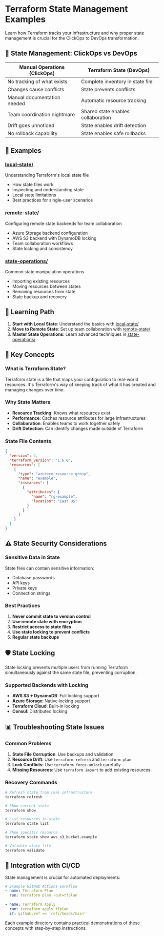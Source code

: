 # Terraform State Management Examples

Learn how Terraform tracks your infrastructure and why proper state management is crucial for the ClickOps to DevOps transformation.

## 🎯 State Management: ClickOps vs DevOps

| Manual Operations (ClickOps) | Terraform State (DevOps) |
|------------------------------|---------------------------|
| No tracking of what exists | Complete inventory in state file |
| Changes cause conflicts | State prevents conflicts |
| Manual documentation needed | Automatic resource tracking |
| Team coordination nightmare | Shared state enables collaboration |
| Drift goes unnoticed | State enables drift detection |
| No rollback capability | State enables safe rollbacks |

## 📁 Examples

### [local-state/](./local-state/)
Understanding Terraform's local state file
- How state files work
- Inspecting and understanding state
- Local state limitations
- Best practices for single-user scenarios

### [remote-state/](./remote-state/)
Configuring remote state backends for team collaboration
- Azure Storage backend configuration
- AWS S3 backend with DynamoDB locking
- Team collaboration workflows
- State locking and consistency

### [state-operations/](./state-operations/)
Common state manipulation operations
- Importing existing resources
- Moving resources between states
- Removing resources from state
- State backup and recovery

## 🚀 Learning Path

1. **Start with Local State**: Understand the basics with [local-state/](./local-state/)
2. **Move to Remote State**: Set up team collaboration with [remote-state/](./remote-state/)
3. **Master State Operations**: Learn advanced techniques in [state-operations/](./state-operations/)

## 🔑 Key Concepts

### What is Terraform State?
Terraform state is a file that maps your configuration to real-world resources. It's Terraform's way of keeping track of what it has created and managing changes over time.

### Why State Matters
- **Resource Tracking**: Knows what resources exist
- **Performance**: Caches resource attributes for large infrastructures
- **Collaboration**: Enables teams to work together safely
- **Drift Detection**: Can identify changes made outside of Terraform

### State File Contents
```json
{
  "version": 4,
  "terraform_version": "1.6.0",
  "resources": [
    {
      "type": "azurerm_resource_group",
      "name": "example",
      "instances": [
        {
          "attributes": {
            "name": "rg-example",
            "location": "East US"
          }
        }
      ]
    }
  ]
}
```

## ⚠️ State Security Considerations

### Sensitive Data in State
State files can contain sensitive information:
- Database passwords
- API keys
- Private keys
- Connection strings

### Best Practices
1. **Never commit state to version control**
2. **Use remote state with encryption**
3. **Restrict access to state files**
4. **Use state locking to prevent conflicts**
5. **Regular state backups**

## 🛡️ State Locking

State locking prevents multiple users from running Terraform simultaneously against the same state file, preventing corruption.

### Supported Backends with Locking
- **AWS S3 + DynamoDB**: Full locking support
- **Azure Storage**: Native locking support
- **Terraform Cloud**: Built-in locking
- **Consul**: Distributed locking

## 📊 Troubleshooting State Issues

### Common Problems
1. **State File Corruption**: Use backups and validation
2. **Resource Drift**: Use `terraform refresh` and `terraform plan`
3. **Lock Conflicts**: Use `terraform force-unlock` carefully
4. **Missing Resources**: Use `terraform import` to add existing resources

### Recovery Commands
```bash
# Refresh state from real infrastructure
terraform refresh

# Show current state
terraform show

# List resources in state
terraform state list

# Show specific resource
terraform state show aws_s3_bucket.example

# Validate state file
terraform validate
```

## 🔗 Integration with CI/CD

State management is crucial for automated deployments:

```yaml
# Example GitHub Actions workflow
- name: Terraform Plan
  run: terraform plan -out=tfplan
  
- name: Terraform Apply
  run: terraform apply tfplan
  if: github.ref == 'refs/heads/main'
```

Each example directory contains practical demonstrations of these concepts with step-by-step instructions.